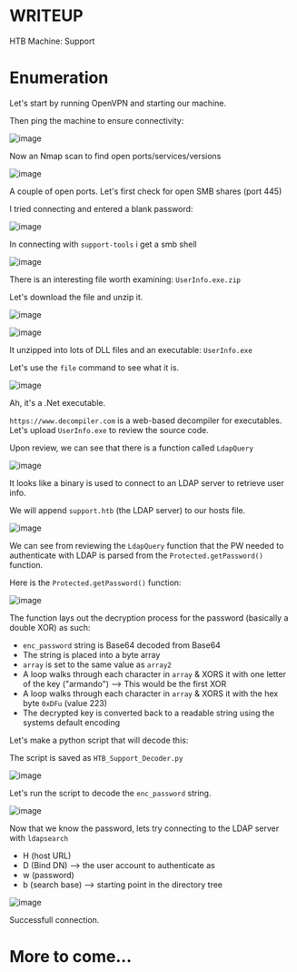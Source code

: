 # WRITEUP

HTB Machine: Support

# Enumeration

Let's start by running OpenVPN and starting our machine.

Then ping the machine to ensure connectivity:

![image](https://github.com/user-attachments/assets/c5c0a7c9-6beb-42d1-91d4-c6d49677b527)

Now an Nmap scan to find open ports/services/versions

![image](https://github.com/user-attachments/assets/e7e8b469-5ce5-4d39-a876-f9b22b54c716)

A couple of open ports. Let's first check for open SMB shares (port 445)

I tried connecting and entered a blank password:

![image](https://github.com/user-attachments/assets/848015ee-1ecc-460d-abda-8c71f0e9b515)

In connecting with `support-tools` i get a smb shell

![image](https://github.com/user-attachments/assets/41108dc2-ee8c-4b55-bc8b-22a49e534df7)

There is an interesting file worth examining: `UserInfo.exe.zip`

Let's download the file and unzip it.

![image](https://github.com/user-attachments/assets/60301f57-ba02-4ab1-8504-1290dfc0279f)

![image](https://github.com/user-attachments/assets/1804bd8d-7fc4-430a-8cb1-8e869c3701ed)

It unzipped into lots of DLL files and an executable: `UserInfo.exe`

Let's use the `file` command to see what it is.

![image](https://github.com/user-attachments/assets/b725fdbd-5827-4e55-8484-6f4d7ccec33c)

Ah, it's a .Net executable.

`https://www.decompiler.com` is a web-based decompiler for executables. Let's upload `UserInfo.exe` to review the source code.

Upon review, we can see that there is a function called `LdapQuery`

![image](https://github.com/user-attachments/assets/f3dfa16a-cc44-4e28-a649-2a564e1f683a)

It looks like a binary is used to connect to an LDAP server to retrieve user info.

We will append `support.htb` (the LDAP server) to our hosts file.

![image](https://github.com/user-attachments/assets/1a4cfe7c-0ec2-4e2a-a69e-aeb539604d3f)

We can see from reviewing the `LdapQuery` function that the PW needed to authenticate with LDAP is parsed from the `Protected.getPassword()` function.

Here is the `Protected.getPassword()` function:

![image](https://github.com/user-attachments/assets/5380a301-f56c-4f06-95be-7fa6e0604733)

The function lays out the decryption process for the password (basically a double XOR) as such:
- `enc_password` string is Base64  decoded from Base64
- The string is placed into a byte array
- `array` is set to the same value as `array2`
- A loop walks through each character in `array` & XORS it with one letter of the key ("armando")   --> This would be the first XOR
- A loop walks through each character in `array` & XORS it with the hex byte `0xDFu` (value 223)
- The decrypted key is converted back to a readable string using the systems default encoding

Let's make a python script that will decode this: 

The script is saved as `HTB_Support_Decoder.py`

![image](https://github.com/user-attachments/assets/5207ff03-e461-40ab-8c16-5fe8847ab85d)

Let's run the script to decode the `enc_password` string.

![image](https://github.com/user-attachments/assets/74df44ce-a57e-4210-ac4a-5893ffe2ca68)

Now that we know the password, lets try connecting to the LDAP server with `ldapsearch`
- H (host URL)
- D (Bind DN) --> the user account to authenticate as 
- w (password)
- b (search base) --> starting point in the directory tree

![image](https://github.com/user-attachments/assets/4f08ddbf-3117-4a4d-838d-730390cb7ead)

Successfull connection.

# More to come...






